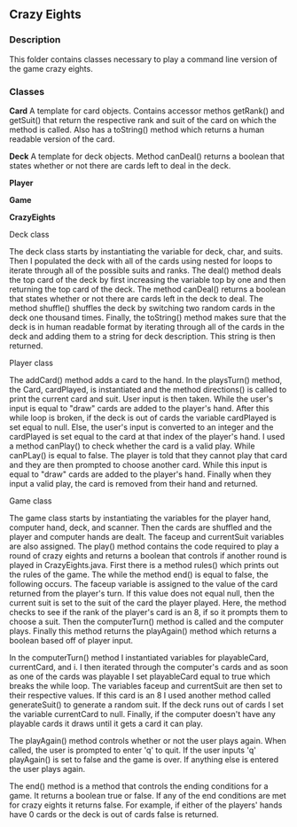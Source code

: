 ## Crazy Eights

### Description
This folder contains classes necessary to play a command line version of the game crazy eights.

### Classes
**Card**
A template for card objects. Contains accessor methos getRank() and getSuit() that return the respective rank and suit of 
the card on which the method is called. Also has a toString() method which returns a human readable version of the card.

**Deck**
A template for deck objects. Method canDeal() returns a boolean that states whether or not there are cards left to deal in
the deck. 

**Player**

**Game**

**CrazyEights**


Deck class

The deck class starts by instantiating the variable for deck, char, and suits. Then I populated the deck
with all of the cards using nested for loops to iterate through all of the possible suits and ranks. The deal()
method deals the top card of the deck by first increasing the variable top by one and then returning the top card
of the deck. The method canDeal() returns a boolean that states whether or not there are cards left in the deck 
to deal. The method shuffle() shuffles the deck by switching two random cards in the deck one thousand times.
Finally, the toString() method makes sure that the deck is in human readable format by iterating through all of
the cards in the deck and adding them to a string for deck description. This string is then returned.


Player class

The addCard() method adds a card to the hand. In the playsTurn() method, the Card, cardPlayed, is instantiated
and the method directions() is called to print the current card and suit. User input is then taken. While the 
user's input is equal to "draw" cards are added to the player's hand. After this while loop is broken, if the 
deck is out of cards the variable cardPlayed is set equal to null. Else, the user's input is converted to an 
integer and the cardPlayed is set equal to the card at that index of the player's hand. I used a method canPlay()
to check whether the card is a valid play. While canPLay() is equal to false. The player is told that they 
cannot play that card and they are then prompted to choose another card. While this input is equal to "draw"
cards are added to the player's hand. Finally when they input a valid play, the card is removed from their hand
and returned. 



Game class

The game class starts by instantiating the variables for the player hand, computer hand, deck, and scanner. 
Then the cards are shuffled and the player and computer hands are dealt. The faceup and currentSuit variables
are also assigned. The play() method contains the code required to play a round of crazy eights and returns a 
boolean that controls if another round is played in CrazyEights.java. First there is a method rules() which 
prints out the rules of the game. The while the method end() is equal to false, the following occurs. The faceup 
variable is assigned to the value of the card returned from the player's turn. If this value does not equal
null, then the current suit is set to the suit of the card the player played. Here, the method checks to see if
the rank of the player's card is an 8, if so it prompts them to choose a suit. Then the computerTurn() method is
called and the computer plays. Finally this method returns the playAgain() method which returns a boolean based off
of player input.

In the computerTurn() method I instantiated variables for playableCard, currentCard, and i. I then iterated
through the computer's cards and as soon as one of the cards was playable I set playableCard equal to true
which breaks the while loop. The variables faceup and currentSuit are then set to their respective values. If 
this card is an 8 I used another method called generateSuit() to generate a random suit. If the deck runs out of
cards I set the variable currentCard to null. Finally, if the computer doesn't have any playable cards it draws
until it gets a card it can play. 

The playAgain() method controls whether or not the user plays again. When called, the user is prompted to 
enter 'q' to quit. If the user inputs 'q' playAgain() is set to false and the game is over. If anything else
is entered the user plays again. 

The end() method is a method that controls the ending conditions for a game. It returns a boolean true or false.
If any of the end conditions are met for crazy eights it returns false. For example, if either of the players' hands
have 0 cards or the deck is out of cards false is returned.
